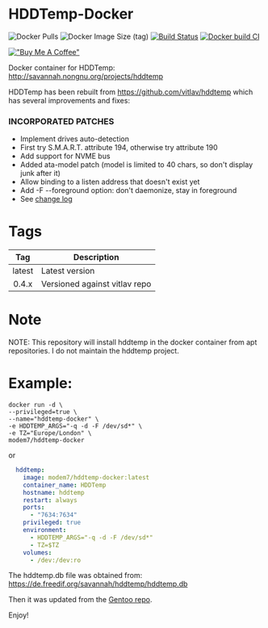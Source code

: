 # HDDTemp-Docker

![Docker Pulls](https://img.shields.io/docker/pulls/modem7/hddtemp-docker) 
![Docker Image Size (tag)](https://img.shields.io/docker/image-size/modem7/hddtemp-docker/latest) 
[![Build Status](https://drone.modem7.com/api/badges/modem7/hddtemp-docker/status.svg)](https://drone.modem7.com/modem7/hddtemp-docker)
[![Docker build CI](https://github.com/modem7/hddtemp-docker/actions/workflows/CI.yml/badge.svg?branch=master)](https://github.com/modem7/hddtemp-docker/actions/workflows/CI.yml)

[!["Buy Me A Coffee"](https://www.buymeacoffee.com/assets/img/custom_images/orange_img.png)](https://www.buymeacoffee.com/modem7)

Docker container for HDDTemp:
http://savannah.nongnu.org/projects/hddtemp

HDDTemp has been rebuilt from https://github.com/vitlav/hddtemp which has several improvements and fixes:

### INCORPORATED PATCHES
 * Implement drives auto-detection
 * First try S.M.A.R.T. attribute 194, otherwise try attribute 190
 * Add support for NVME bus
 * Added ata-model patch (model is limited to 40 chars, so don't display junk after it)
 * Allow binding to a listen address that doesn't exist yet
 * Add -F --foreground option:  don't daemonize, stay in foreground
 * See [change log](https://github.com/vitlav/hddtemp/blob/master/ChangeLog)

# Tags
| Tag | Description |
| :----: | --- |
| latest | Latest version |
| 0.4.x | Versioned against vitlav repo |

# Note
NOTE: This repository will install hddtemp in the docker container from apt repositories. I do not maintain the hddtemp project.

# Example:
```
docker run -d \
--privileged=true \
--name="hddtemp-docker" \
-e HDDTEMP_ARGS="-q -d -F /dev/sd*" \
-e TZ="Europe/London" \
modem7/hddtemp-docker
```

or

```yaml
  hddtemp:
    image: modem7/hddtemp-docker:latest
    container_name: HDDTemp
    hostname: hddtemp
    restart: always
    ports:
      - "7634:7634"
    privileged: true
    environment:
      - HDDTEMP_ARGS="-q -d -F /dev/sd*"
      - TZ=$TZ
    volumes:
      - /dev:/dev:ro
```

The hddtemp.db file was obtained from:
https://de.freedif.org/savannah/hddtemp/hddtemp.db

Then it was updated from the [Gentoo repo](https://gitweb.gentoo.org/repo/gentoo.git/tree/app-admin/hddtemp).

Enjoy!

